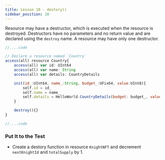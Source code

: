 ```yaml
---
title: Lesson 10 - destory()
sidebar_position: 10
---
```


Resource may have a destructor, which is executed when the resource is destroyed. Destructors have no parameters and no return value and are declared using the `destroy` name. A resource may have only one destructor.

```jsx
//....code

// Declare a resource named `Country`
access(all) resource Country{
	access(all) var id: UInt64
	access(all) var name: String
	access(all) var details: CountryDetails

	init(id_:UInt64, name_:String, budget_:UFix64, value:UInt8){
		self.id = id_
		self.name = name_
		self.details = HelloWorld.CountryDetails(budget: budget_, value: value)
	}

	destroy(){}
}

//....code

```

### Put It to the Test

- Create a destory function in resource `KnightNFT` and decrement `nextKnightId` and `totalSupply` by 1.
